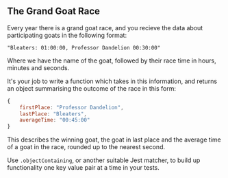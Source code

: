 
## The Grand Goat Race

Every year there is a grand goat race, and you recieve the data about participating goats in the following format:

`"Bleaters: 01:00:00, Professor Dandelion 00:30:00"`

Where we have the name of the goat, followed by their race time in hours, minutes and seconds.

It's your job to write a function which takes in this information, and returns an object summarising the outcome of the race in this form:

```js
{
    firstPlace: "Professor Dandelion",
    lastPlace: "Bleaters",
    averageTime: "00:45:00"
}
```

This describes the winning goat, the goat in last place and the average time of a goat in the race, rounded up to the nearest second. 

Use `.objectContaining`, or another suitable Jest matcher, to build up functionality one key value pair at a time in your tests.



